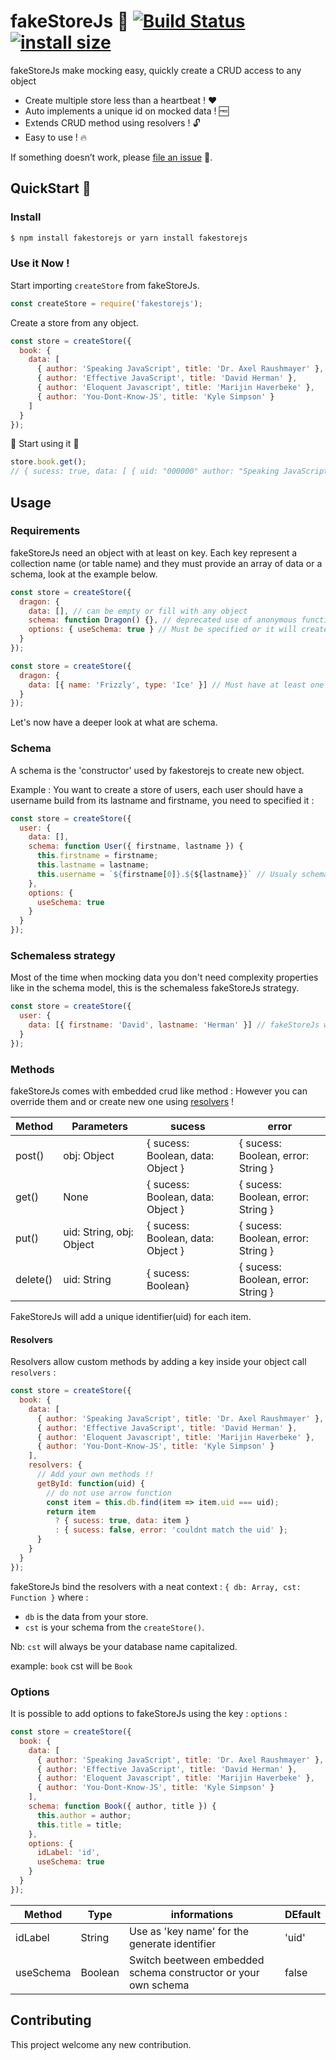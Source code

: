 # fakeStoreJs :construction: [![Build Status](https://travis-ci.org/FabienGreard/fakeStoreJs.svg?branch=master)](https://travis-ci.org/FabienGreard/fakeStoreJs)[![install size](https://packagephobia.now.sh/badge?p=fakestorejs)](https://packagephobia.now.sh/result?p=fakestorejs)

fakeStoreJs make mocking easy, quickly create a CRUD access to any object

- Create multiple store less than a heartbeat ! :hearts:
- Auto implements a unique id on mocked data ! :free:
- Extends CRUD method using resolvers ! :unlock:
- Easy to use ! 🔥

If something doesn’t work, please [file an issue](https://github.com/FabienGreard/fakeStoreJs/issues/new) :bug:.

## QuickStart :rocket:

### Install

```sh
$ npm install fakestorejs or yarn install fakestorejs
```

### Use it Now !

Start importing `createStore` from fakeStoreJs.

```javascript
const createStore = require('fakestorejs');
```

Create a store from any object.

```javascript
const store = createStore({
  book: {
    data: [
      { author: 'Speaking JavaScript', title: 'Dr. Axel Raushmayer' },
      { author: 'Effective JavaScript', title: 'David Herman' },
      { author: 'Eloquent Javascript', title: 'Marijin Haverbeke' },
      { author: 'You-Dont-Know-JS', title: 'Kyle Simpson' }
    ]
  }
});
```

:tada: Start using it :tada:

```javascript
store.book.get();
// { sucess: true, data: [ { uid: "000000" author: "Speaking JavaScript", title: "Dr. Axel Raushmayer" }, ...] }
```

## Usage

### Requirements

fakeStoreJs need an object with at least on key.
Each key represent a collection name (or table name) and they must provide an array of data or a schema, look at the example below.

```javascript
const store = createStore({
  dragon: {
    data: [], // can be empty or fill with any object
    schema: function Dragon() {}, // deprecated use of anonymous function
    options: { useSchema: true } // Must be specified or it will create a schema from the data given see next example (schemaless)
  }
});
```

```javascript
const store = createStore({
  dragon: {
    data: [{ name: 'Frizzly', type: 'Ice' }] // Must have at least one object
  }
});
```

Let's now have a deeper look at what are schema.

### Schema

A schema is the 'constructor' used by fakestorejs to create new object.

Example : You want to create a store of users, each user should have a username build from its lastname and firstname, you need to specified it :

```javascript
const store = createStore({
  user: {
    data: [],
    schema: function User({ firstname, lastname }) {
      this.firstname = firstname;
      this.lastname = lastname;
      this.username = `${firstname[0]}.${${lastname}}` // Usualy schema are used to create 'calculated' properties otherwise use fakeStoreJs schemaless strategy
    },
    options: {
      useSchema: true
    }
  }
});
```

### Schemaless strategy

Most of the time when mocking data you don't need complexity properties like in the schema model, this is the schemaless fakeStoreJs strategy.

```javascript
const store = createStore({
  user: {
    data: [{ firstname: 'David', lastname: 'Herman' }] // fakeStoreJs will automatically create a schema that take every key from your first object inside your data array
  }
});
```

### Methods

fakeStoreJs comes with embedded crud like method :
However you can override them and or create new one using [resolvers](https://github.com/FabienGreard/fakeStoreJs#Resolvers) !

| Method   | Parameters               | sucess                            | error                              |
| -------- | ------------------------ | --------------------------------- | ---------------------------------- |
| post()   | obj: Object              | { sucess: Boolean, data: Object } | { sucess: Boolean, error: String } |
| get()    | None                     | { sucess: Boolean, data: Object } | { sucess: Boolean, error: String } |
| put()    | uid: String, obj: Object | { sucess: Boolean, data: Object } | { sucess: Boolean, error: String } |
| delete() | uid: String              | { sucess: Boolean}                | { sucess: Boolean, error: String } |

FakeStoreJs will add a unique identifier(uid) for each item.

#### Resolvers

Resolvers allow custom methods by adding a key inside your object call `resolvers` :

```javascript
const store = createStore({
  book: {
    data: [
      { author: 'Speaking JavaScript', title: 'Dr. Axel Raushmayer' },
      { author: 'Effective JavaScript', title: 'David Herman' },
      { author: 'Eloquent Javascript', title: 'Marijin Haverbeke' },
      { author: 'You-Dont-Know-JS', title: 'Kyle Simpson' }
    ],
    resolvers: {
      // Add your own methods !!
      getById: function(uid) {
        // do not use arrow function
        const item = this.db.find(item => item.uid === uid);
        return item
          ? { sucess: true, data: item }
          : { sucess: false, error: 'couldnt match the uid' };
      }
    }
  }
});
```

fakeStoreJs bind the resolvers with a neat context : `{ db: Array, cst: Function }` where :

- `db` is the data from your store.
- `cst` is your schema from the `createStore()`.

Nb: `cst` will always be your database name capitalized.

example: `book` cst will be `Book`

### Options

It is possible to add options to fakeStoreJs using the key : `options` :

```javascript
const store = createStore({
  book: {
    data: [
      { author: 'Speaking JavaScript', title: 'Dr. Axel Raushmayer' },
      { author: 'Effective JavaScript', title: 'David Herman' },
      { author: 'Eloquent Javascript', title: 'Marijin Haverbeke' },
      { author: 'You-Dont-Know-JS', title: 'Kyle Simpson' }
    ],
    schema: function Book({ author, title }) {
      this.author = author;
      this.title = title;
    },
    options: {
      idLabel: 'id',
      useSchema: true
    }
  }
});
```

| Method    | Type    | informations                                                   | DEfault |
| --------- | ------- | -------------------------------------------------------------- | ------- |
| idLabel   | String  | Use as 'key name' for the generate identifier                  | 'uid'   |
| useSchema | Boolean | Switch beetween embedded schema constructor or your own schema | false   |

## Contributing

This project welcome any new contribution.

